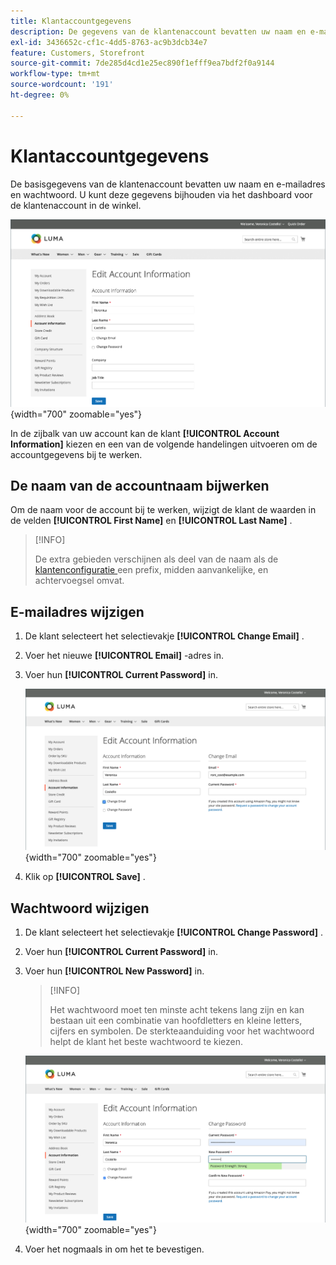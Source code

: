 ```yaml
---
title: Klantaccountgegevens
description: De gegevens van de klantenaccount bevatten uw naam en e-mailadres en wachtwoord en kunnen vanaf het dashboard van uw account worden bijgehouden.
exl-id: 3436652c-cf1c-4dd5-8763-ac9b3dcb34e7
feature: Customers, Storefront
source-git-commit: 7de285d4cd1e25ec890f1efff9ea7bdf2f0a9144
workflow-type: tm+mt
source-wordcount: '191'
ht-degree: 0%

---
```


# Klantaccountgegevens

De basisgegevens van de klantenaccount bevatten uw naam en e-mailadres en wachtwoord. U kunt deze gegevens bijhouden via het dashboard voor de klantenaccount in de winkel.

![ de informatie van de Rekening over de storefront ](assets/account-dashboard-account-information-storefront.png){width="700" zoomable="yes"}

In de zijbalk van uw account kan de klant **[!UICONTROL Account Information]** kiezen en een van de volgende handelingen uitvoeren om de accountgegevens bij te werken.

## De naam van de accountnaam bijwerken

Om de naam voor de account bij te werken, wijzigt de klant de waarden in de velden **[!UICONTROL First Name]** en **[!UICONTROL Last Name]** .

>[!INFO]
>
>De extra gebieden verschijnen als deel van de naam als de [ klantenconfiguratie ](../configuration-reference/customers/customer-configuration.md) een prefix, midden aanvankelijke, en achtervoegsel omvat.

## E-mailadres wijzigen

1. De klant selecteert het selectievakje **[!UICONTROL Change Email]** .

1. Voer het nieuwe **[!UICONTROL Email]** -adres in.

1. Voer hun **[!UICONTROL Current Password]** in.

   ![ E-mailadres van de Verandering ](assets/account-dashboard-account-information-change-email-address.png){width="700" zoomable="yes"}

1. Klik op **[!UICONTROL Save]** .

## Wachtwoord wijzigen

1. De klant selecteert het selectievakje **[!UICONTROL Change Password]** .

1. Voer hun **[!UICONTROL Current Password]** in.

1. Voer hun **[!UICONTROL New Password]** in.

   >[!INFO]
   >
   >Het wachtwoord moet ten minste acht tekens lang zijn en kan bestaan uit een combinatie van hoofdletters en kleine letters, cijfers en symbolen. De sterkteaanduiding voor het wachtwoord helpt de klant het beste wachtwoord te kiezen.

   ![ Wachtwoord van de Verandering ](assets/account-dashboard-account-information-change-password.png){width="700" zoomable="yes"}

1. Voer het nogmaals in om het te bevestigen.
